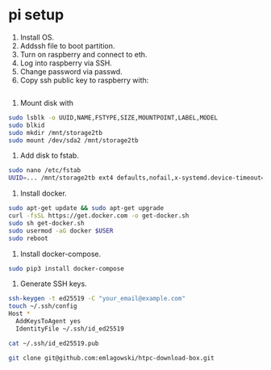 # pi setup

1. Install OS.
1. Addssh file to boot partition.
1. Turn on raspberry and connect to eth.
1. Log into raspberry via SSH.
1. Change password via passwd.
1. Copy ssh public key to raspberry with:

```sh

```

1. Mount disk with

```sh
sudo lsblk -o UUID,NAME,FSTYPE,SIZE,MOUNTPOINT,LABEL,MODEL
sudo blkid
sudo mkdir /mnt/storage2tb
sudo mount /dev/sda2 /mnt/storage2tb
```

1. Add disk to fstab.

```sh
sudo nano /etc/fstab
UUID=... /mnt/storage2tb ext4 defaults,nofail,x-systemd.device-timeout=1,noatime 0 0
```

1. Install docker. 

```sh
sudo apt-get update && sudo apt-get upgrade 
curl -fsSL https://get.docker.com -o get-docker.sh
sudo sh get-docker.sh
sudo usermod -aG docker $USER
sudo reboot
```

1. Install docker-compose.

```sh
sudo pip3 install docker-compose
```

1. Generate SSH keys.

```sh
ssh-keygen -t ed25519 -C "your_email@example.com"
touch ~/.ssh/config
Host *
  AddKeysToAgent yes
  IdentityFile ~/.ssh/id_ed25519

cat ~/.ssh/id_ed25519.pub

git clone git@github.com:emlagowski/htpc-download-box.git
```
